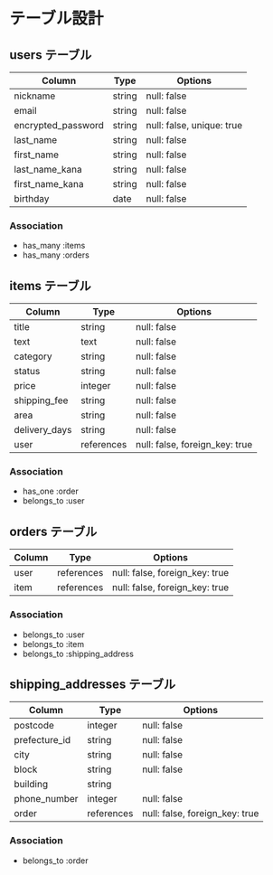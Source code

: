 # テーブル設計

## users テーブル

| Column             | Type   | Options                   |
| ------------------ | ------ | ------------------------- |
| nickname           | string | null: false               |
| email              | string | null: false               |
| encrypted_password | string | null: false, unique: true |
| last_name          | string | null: false               |
| first_name         | string | null: false               | 
| last_name_kana     | string | null: false               |
| first_name_kana    | string | null: false               |
| birthday           | date   | null: false               |

### Association

- has_many :items
- has_many :orders

## items テーブル

| Column             | Type       | Options                        |
| ------------------ | ---------- | ------------------------------ |
| title              | string     | null: false                    |
| text               | text       | null: false                    |
| category           | string     | null: false                    |
| status             | string     | null: false                    |
| price              | integer    | null: false                    |
| shipping_fee       | string     | null: false                    |
| area               | string     | null: false                    |
| delivery_days      | string     | null: false                    |
| user               | references | null: false, foreign_key: true |

### Association

- has_one :order
- belongs_to :user

## orders テーブル

| Column      | Type       | Options                        |
| ----------- | ---------- | ------------------------------ |
| user        | references | null: false, foreign_key: true |
| item        | references | null: false, foreign_key: true |

### Association

- belongs_to :user
- belongs_to :item
- belongs_to :shipping_address

## shipping_addresses テーブル

| Column         | Type       | Options                        |
| -----------    | ---------- | ------------------------------ |
| postcode       | integer    | null: false                    |
| prefecture_id  | string     | null: false                    |
| city           | string     | null: false                    |
| block          | string     | null: false                    |
| building       | string     |                                |
| phone_number   | integer    | null: false                    |
| order          | references | null: false, foreign_key: true |
### Association

- belongs_to :order